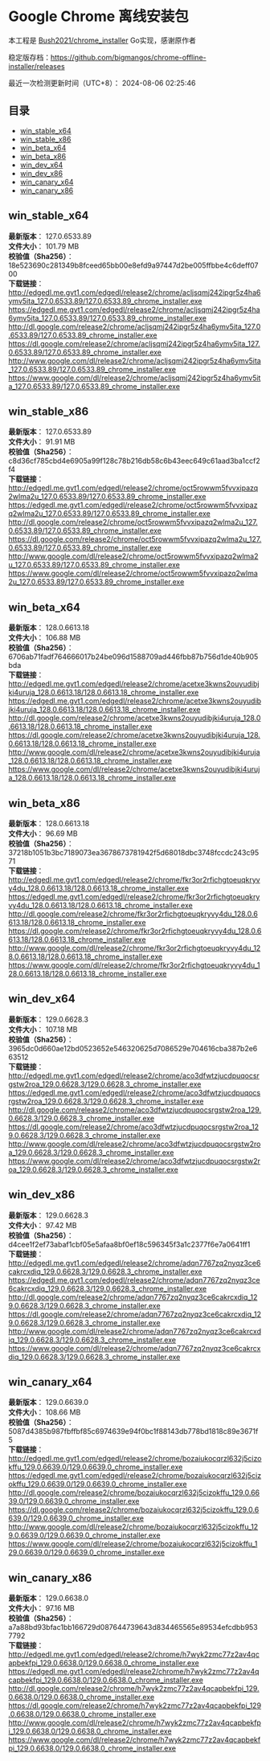 # Google Chrome 离线安装包
本工程是 [Bush2021/chrome_installer](https://github.com/Bush2021/chrome_installer) Go实现，感谢原作者

稳定版存档：<https://github.com/bigmangos/chrome-offline-installer/releases>

最近一次检测更新时间（UTC+8）：
2024-08-06 02:25:46

## 目录
* [win_stable_x64](https://github.com/bigmangos/chrome-offline-installer?tab=readme-ov-file#win_stable_x64)
* [win_stable_x86](https://github.com/bigmangos/chrome-offline-installer?tab=readme-ov-file#win_stable_x86)
* [win_beta_x64](https://github.com/bigmangos/chrome-offline-installer?tab=readme-ov-file#win_beta_x64)
* [win_beta_x86](https://github.com/bigmangos/chrome-offline-installer?tab=readme-ov-file#win_beta_x86)
* [win_dev_x64](https://github.com/bigmangos/chrome-offline-installer?tab=readme-ov-file#win_dev_x64)
* [win_dev_x86](https://github.com/bigmangos/chrome-offline-installer?tab=readme-ov-file#win_dev_x86)
* [win_canary_x64](https://github.com/bigmangos/chrome-offline-installer?tab=readme-ov-file#win_canary_x64)
* [win_canary_x86](https://github.com/bigmangos/chrome-offline-installer?tab=readme-ov-file#win_canary_x86)

## win_stable_x64
**最新版本**： 127.0.6533.89  
**文件大小**： 101.79 MB  
**校验值（Sha256）**： 18e523690c281349b8fceed65bb00e8efd9a97447d2be005ffbbe4c6deff0700  
**下载链接**：
http://edgedl.me.gvt1.com/edgedl/release2/chrome/acljsqmj242ipgr5z4ha6ymv5ita_127.0.6533.89/127.0.6533.89_chrome_installer.exe
https://edgedl.me.gvt1.com/edgedl/release2/chrome/acljsqmj242ipgr5z4ha6ymv5ita_127.0.6533.89/127.0.6533.89_chrome_installer.exe
http://dl.google.com/release2/chrome/acljsqmj242ipgr5z4ha6ymv5ita_127.0.6533.89/127.0.6533.89_chrome_installer.exe
https://dl.google.com/release2/chrome/acljsqmj242ipgr5z4ha6ymv5ita_127.0.6533.89/127.0.6533.89_chrome_installer.exe
http://www.google.com/dl/release2/chrome/acljsqmj242ipgr5z4ha6ymv5ita_127.0.6533.89/127.0.6533.89_chrome_installer.exe
https://www.google.com/dl/release2/chrome/acljsqmj242ipgr5z4ha6ymv5ita_127.0.6533.89/127.0.6533.89_chrome_installer.exe
## win_stable_x86
**最新版本**： 127.0.6533.89  
**文件大小**： 91.91 MB  
**校验值（Sha256）**： c8d36cf785cbd4e6905a99f128c78b216db58c6b43eec649c61aad3ba1ccf2f4  
**下载链接**：
http://edgedl.me.gvt1.com/edgedl/release2/chrome/oct5rowwm5fvvxipazq2wlma2u_127.0.6533.89/127.0.6533.89_chrome_installer.exe
https://edgedl.me.gvt1.com/edgedl/release2/chrome/oct5rowwm5fvvxipazq2wlma2u_127.0.6533.89/127.0.6533.89_chrome_installer.exe
http://dl.google.com/release2/chrome/oct5rowwm5fvvxipazq2wlma2u_127.0.6533.89/127.0.6533.89_chrome_installer.exe
https://dl.google.com/release2/chrome/oct5rowwm5fvvxipazq2wlma2u_127.0.6533.89/127.0.6533.89_chrome_installer.exe
http://www.google.com/dl/release2/chrome/oct5rowwm5fvvxipazq2wlma2u_127.0.6533.89/127.0.6533.89_chrome_installer.exe
https://www.google.com/dl/release2/chrome/oct5rowwm5fvvxipazq2wlma2u_127.0.6533.89/127.0.6533.89_chrome_installer.exe
## win_beta_x64
**最新版本**： 128.0.6613.18  
**文件大小**： 106.88 MB  
**校验值（Sha256）**： 6706ab71fadf764666017b24be096d1588709ad446fbb87b756d1de40b905bda  
**下载链接**：
http://edgedl.me.gvt1.com/edgedl/release2/chrome/acetxe3kwns2ouyudibjki4uruja_128.0.6613.18/128.0.6613.18_chrome_installer.exe
https://edgedl.me.gvt1.com/edgedl/release2/chrome/acetxe3kwns2ouyudibjki4uruja_128.0.6613.18/128.0.6613.18_chrome_installer.exe
http://dl.google.com/release2/chrome/acetxe3kwns2ouyudibjki4uruja_128.0.6613.18/128.0.6613.18_chrome_installer.exe
https://dl.google.com/release2/chrome/acetxe3kwns2ouyudibjki4uruja_128.0.6613.18/128.0.6613.18_chrome_installer.exe
http://www.google.com/dl/release2/chrome/acetxe3kwns2ouyudibjki4uruja_128.0.6613.18/128.0.6613.18_chrome_installer.exe
https://www.google.com/dl/release2/chrome/acetxe3kwns2ouyudibjki4uruja_128.0.6613.18/128.0.6613.18_chrome_installer.exe
## win_beta_x86
**最新版本**： 128.0.6613.18  
**文件大小**： 96.69 MB  
**校验值（Sha256）**： 37218b1051b3bc7189073ea3678673781942f5d68018dbc3748fccdc243c9571  
**下载链接**：
http://edgedl.me.gvt1.com/edgedl/release2/chrome/fkr3or2rfichgtoeuqkryvy4du_128.0.6613.18/128.0.6613.18_chrome_installer.exe
https://edgedl.me.gvt1.com/edgedl/release2/chrome/fkr3or2rfichgtoeuqkryvy4du_128.0.6613.18/128.0.6613.18_chrome_installer.exe
http://dl.google.com/release2/chrome/fkr3or2rfichgtoeuqkryvy4du_128.0.6613.18/128.0.6613.18_chrome_installer.exe
https://dl.google.com/release2/chrome/fkr3or2rfichgtoeuqkryvy4du_128.0.6613.18/128.0.6613.18_chrome_installer.exe
http://www.google.com/dl/release2/chrome/fkr3or2rfichgtoeuqkryvy4du_128.0.6613.18/128.0.6613.18_chrome_installer.exe
https://www.google.com/dl/release2/chrome/fkr3or2rfichgtoeuqkryvy4du_128.0.6613.18/128.0.6613.18_chrome_installer.exe
## win_dev_x64
**最新版本**： 129.0.6628.3  
**文件大小**： 107.18 MB  
**校验值（Sha256）**： 3965dc0d660ae12bd0523652e546320625d7086529e704616cba387b2e663512  
**下载链接**：
http://edgedl.me.gvt1.com/edgedl/release2/chrome/aco3dfwtzjucdpuqocsrgstw2roa_129.0.6628.3/129.0.6628.3_chrome_installer.exe
https://edgedl.me.gvt1.com/edgedl/release2/chrome/aco3dfwtzjucdpuqocsrgstw2roa_129.0.6628.3/129.0.6628.3_chrome_installer.exe
http://dl.google.com/release2/chrome/aco3dfwtzjucdpuqocsrgstw2roa_129.0.6628.3/129.0.6628.3_chrome_installer.exe
https://dl.google.com/release2/chrome/aco3dfwtzjucdpuqocsrgstw2roa_129.0.6628.3/129.0.6628.3_chrome_installer.exe
http://www.google.com/dl/release2/chrome/aco3dfwtzjucdpuqocsrgstw2roa_129.0.6628.3/129.0.6628.3_chrome_installer.exe
https://www.google.com/dl/release2/chrome/aco3dfwtzjucdpuqocsrgstw2roa_129.0.6628.3/129.0.6628.3_chrome_installer.exe
## win_dev_x86
**最新版本**： 129.0.6628.3  
**文件大小**： 97.42 MB  
**校验值（Sha256）**： d4cee1f2ef73abaf1cbf05e5afaa8bf0ef18c596345f3a1c2377f6e7a0641ff1  
**下载链接**：
http://edgedl.me.gvt1.com/edgedl/release2/chrome/adqn7767zq2nyqz3ce6cakrcxdiq_129.0.6628.3/129.0.6628.3_chrome_installer.exe
https://edgedl.me.gvt1.com/edgedl/release2/chrome/adqn7767zq2nyqz3ce6cakrcxdiq_129.0.6628.3/129.0.6628.3_chrome_installer.exe
http://dl.google.com/release2/chrome/adqn7767zq2nyqz3ce6cakrcxdiq_129.0.6628.3/129.0.6628.3_chrome_installer.exe
https://dl.google.com/release2/chrome/adqn7767zq2nyqz3ce6cakrcxdiq_129.0.6628.3/129.0.6628.3_chrome_installer.exe
http://www.google.com/dl/release2/chrome/adqn7767zq2nyqz3ce6cakrcxdiq_129.0.6628.3/129.0.6628.3_chrome_installer.exe
https://www.google.com/dl/release2/chrome/adqn7767zq2nyqz3ce6cakrcxdiq_129.0.6628.3/129.0.6628.3_chrome_installer.exe
## win_canary_x64
**最新版本**： 129.0.6639.0  
**文件大小**： 108.66 MB  
**校验值（Sha256）**： 5087d4385b987fbffbf85c6974639e94f0bc1f88143db778bd1818c89e3671f5  
**下载链接**：
http://edgedl.me.gvt1.com/edgedl/release2/chrome/bozaiukocqrzl632j5cizokffu_129.0.6639.0/129.0.6639.0_chrome_installer.exe
https://edgedl.me.gvt1.com/edgedl/release2/chrome/bozaiukocqrzl632j5cizokffu_129.0.6639.0/129.0.6639.0_chrome_installer.exe
http://dl.google.com/release2/chrome/bozaiukocqrzl632j5cizokffu_129.0.6639.0/129.0.6639.0_chrome_installer.exe
https://dl.google.com/release2/chrome/bozaiukocqrzl632j5cizokffu_129.0.6639.0/129.0.6639.0_chrome_installer.exe
http://www.google.com/dl/release2/chrome/bozaiukocqrzl632j5cizokffu_129.0.6639.0/129.0.6639.0_chrome_installer.exe
https://www.google.com/dl/release2/chrome/bozaiukocqrzl632j5cizokffu_129.0.6639.0/129.0.6639.0_chrome_installer.exe
## win_canary_x86
**最新版本**： 129.0.6638.0  
**文件大小**： 97.16 MB  
**校验值（Sha256）**： a7a88bd93bfac1bb166729d087644739643d834465565e89534efcdbb9537792  
**下载链接**：
http://edgedl.me.gvt1.com/edgedl/release2/chrome/h7wyk2zmc77z2av4qcapbekfpi_129.0.6638.0/129.0.6638.0_chrome_installer.exe
https://edgedl.me.gvt1.com/edgedl/release2/chrome/h7wyk2zmc77z2av4qcapbekfpi_129.0.6638.0/129.0.6638.0_chrome_installer.exe
http://dl.google.com/release2/chrome/h7wyk2zmc77z2av4qcapbekfpi_129.0.6638.0/129.0.6638.0_chrome_installer.exe
https://dl.google.com/release2/chrome/h7wyk2zmc77z2av4qcapbekfpi_129.0.6638.0/129.0.6638.0_chrome_installer.exe
http://www.google.com/dl/release2/chrome/h7wyk2zmc77z2av4qcapbekfpi_129.0.6638.0/129.0.6638.0_chrome_installer.exe
https://www.google.com/dl/release2/chrome/h7wyk2zmc77z2av4qcapbekfpi_129.0.6638.0/129.0.6638.0_chrome_installer.exe
